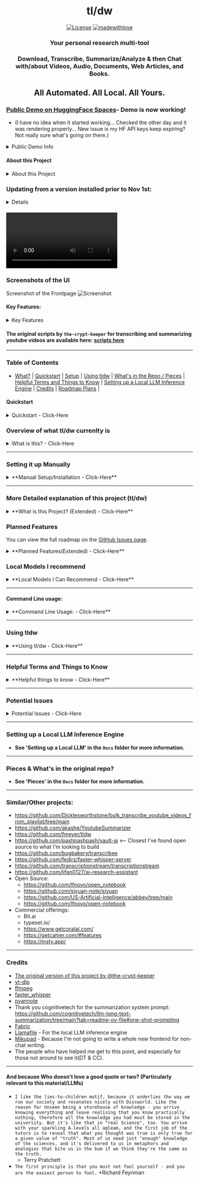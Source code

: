 <div align="center">

<h1>tl/dw</h1>

[![License](https://img.shields.io/badge/license-apache2.0-green)](https://img.shields.io/badge/license-apache2.0-green)
[![madewithlove](https://img.shields.io/badge/made_with-%E2%9D%A4-red?style=for-the-badge&labelColor=orange)](https://github.com/rmusser01/tldw) 

<h3>Your personal research multi-tool</h3>
<h3>Download, Transcribe, Summarize/Analyze & then Chat with/about Videos, Audio, Documents, Web Articles, and Books.</h3>

## All Automated. All Local. All Yours.
</div>

### [Public Demo on HuggingFace Spaces](https://huggingface.co/spaces/oceansweep/Vid-Summarizer/?__theme=dark)- Demo is now working!
- (I have no idea when it started working... Checked the other day and it was rendering properly... New issue is my HF API keys keep expiring? Not really sure what's going on there.)
<details> 
<summary>Public Demo Info</summary>

- Please note that YouTube blocks requests from the demo. You have to provide a logged-in session cookie to bypass it :frowning_face: 
- Placeholder content is included for the demo. HuggingFace API is also setup in it, so you can select that as your API.)
</details>


#### About this Project
<details>
<summary>About this Project</summary>

- This project started as a tool by `the-crypt-keeper` to perform summarization of YouTube videos.
- I forked it, to add a couple features as I wanted to use it to help me consume conference videos at a faster pace. I kept adding/improving things and now it's a fully different tool/focus.
- You can find the original scripts by `the-crypt-keeper` in the `tldw-original-scripts` directory, a snapshot of the files before I made my changes.
</details>

### Updating from a version installed prior to Nov 1st:
<details>

- If you're updating from a prior version, your Media DB is not compatible with the new version. You'll need to start fresh.
- I've written a script to help you migrate your data from the old DB to the new one. `Helper_Scripts/DB-Related/migrate_db.py`.
- Process to migrate your data:
  1. Install/run the new version of the app. This will create a new `media_summary.db` file in the `Databases` directory.
  2. Run the `migrate_db.py` script with the old and new DB paths as arguments. - `python migrate_db.py --source media_summary_old.db --target media_summary_new.db --export-path .\`
  3. This will migrate all your data from the old DB to the new one, and export the saved conversations to the `export-path` you specify.
  4. Re-import any/all saved conversations into the new RAG_QA_Chat.db 
</details>


#### ![Video Walkthrough of a Fresh Install](Docs/Screenshots/tldw-run-through-blank.webm)

### Screenshots of the UI
Screenshot of the Frontpage ![Screenshot](Docs/Screenshots/blank-front.png)


#### Key Features:
<details>
<summary>Key Features</summary>

- Ingest(Transcribe/convert to markdown) content from (multiple) URLs or local files (video, audio, documents, web articles, books, mediawiki dumps) -> Summarize/Analyze -> Chat with/about the content.- Build up a personal knowledge archive, then turn around and use the LLM to help you learn it at a pace your comfortable with.
- **Full Plaintext & RAG Search Capability** Search across all ingested content via RAG or 'old-fashioned non-LLM search' (RAG being BM25 + Vector Search/Contextual embeddings + Re-ranking + Contextual Retrieval).
  - Search by content, title, author, URL, or tags, with support for meta-tags, so that you can have the equivalent of 'folders' for your content (and tags).
  - If you'd like to see my notes on RAG: see `./Docs/RAG_Notes.md`
  - Notes support, ala NotebookLM, so you can keep track of your thoughts and ideas while chatting/learning, with the ability to search across them or use them for RAG.
- **Local LLM inference for offline usage and chat** - via `llamafile`/`HuggingFace Transformers`.
- **4 Different Chat UI styles** - Regular chat, Stacked chat, Multi-Response chat(1 Prompt, 3 APIs) and 4 Separate API chats on one page.
- **Local Embeddings Generation for RAG Search** - via `llamafile`/`llama.cpp`/`HuggingFace Transformers`.
- Also writing tools! Grammar/Style checker, Tone Analyzer, Writing editor(feedback), and more.
- **Full Character Chat Support** - Create/Edit & Import/Export Character Cards, and chat with them.
- **Arxiv API Integration** - Search and ingest papers from Arxiv.
- **Chat Workflows** - A way to string together multiple questions and responses into a single chat. - Use it to create a 'workflow' for a specific task. Configured via a JSON file.
- **Import Obsidian Notes/Vault** - Import Obsidian Vaults into the DB. (Imported notes are automatically parsed for tags and titles)
- **Backup Management** - A way to back up the DBs, view backups, and restore from a backup. (4 SQLite DBs: Media, Character Chats, RAG Chats, Embeddings)
- **Trashcan Support** - A way to 'soft' delete content, and restore it if needed. (Helps with accidental deletions) - Trashcan is only for the MediaDB.
- **Support for 7 Local LLM APIs:** `Llama.cpp`, `Kobold.cpp`, `Oobabooga`, `TabbyAPI`, `vLLM`, `Ollama`, `Aphrodite`, `Custom OpenAI API`.
- **Support for 9 Commercial APIs:** `Claude Sonnet 3.5`, `Cohere Command R+`, `DeepSeek`, `Google`, `Groq`, `HuggingFace`, `Mistral`, `OpenAI`, `OpenRouter`.
- **Local Audio Recording with Transcription** - Record audio locally and transcribe it.
- **Structured Prompt Creation and Management** - Create prompts using a structured approach, and then edit and use them in your chats. Or delete them.
  - Also have the ability to import prompts individually or in bulk. As well as export them as markdown documents.
  - See `./Docs/Prompts/` for examples of prompts. and `./Docs/Propmts/TEMPLATE.md` for the prompt template used in tldw.
- Features to come: Anki Flashcard Deck Editing (Creation is in), Mindmap creation from content(currently in under `Utilities`, uses PlantUML), better document handling, migration to a FastAPI backend(Gradio is a placeholder UI), and more.
</details>

#### The original scripts by `the-crypt-keeper` for transcribing and summarizing youtube videos are available here: [scripts here](https://github.com/the-crypt-keeper/tldw/tree/main/tldw-original-scripts)


----------
### Table of Contents
- [What?](#what) | [Quickstart](#quickstart) | [Setup](#setup) | [Using tldw](#using) | [What's in the Repo / Pieces](#whatbox) | [Helpful Terms and Things to Know](#helpful) | [Setting up a Local LLM Inference Engine](#localllm) | [Credits](#credits) | [Roadmap Plans](#plans) | 

#### Quickstart
<details>
<summary>Quickstart - Click-Here</summary>

### QuickStart
- **Bash/Batch Script:**
  - **Use the Installer Script! Download and run it to install the necessary packages + launch tl/dw**
    - **Linux:** `wget https://raw.githubusercontent.com/rmusser01/tldw/main/Helper_Scripts/Installer_Scripts/Linux_Install_Update.sh && wget https://raw.githubusercontent.com/rmusser01/tldw/main/Helper_Scripts/Installer_Scripts/Linux_Run_tldw.sh`
      - Install the necessary packages: `ffmpeg portaudio19-dev gcc build-essential python3-dev`
      - `chmod +x Linux_Install_Update.sh && ./Linux_Run_tldw.sh`
      - You should now have a web browser tab opened to `http://127.0.0.1:7860/` with the GUI for the app.
    - **MacOS:** `wget https://raw.githubusercontent.com/rmusser01/tldw/main/Helper_Scripts/Installer_Scripts/MacOS_Install_Update.sh`
      - `bash MacOS-Run-Install-Update.sh`
      - You should now have a web browser tab opened to `http://127.0.0.1:7860/` with the GUI for the app.
    - **Windows:** `curl -O https://raw.githubusercontent.com/rmusser01/tldw/main/Helper_Scripts/Installer_Scripts/Windows_Install_Update.bat` and then `curl -O https://raw.githubusercontent.com/rmusser01/tldw/main/Helper_Scripts/Installer_Scripts/Windows_Run_tldw.bat`
        - Then double-click the downloaded batch file `Windows_Install_Update.bat` to install it, and `Windows_Run_tldw.bat` to run it.
        - You should now have a web browser tab opened to `http://127.0.0.1:7860/` with the GUI for the app.
        - If you don't have CUDA installed on your system and available in your system path, go here: https://github.com/Purfview/whisper-standalone-win/releases/download/Faster-Whisper-XXL/Faster-Whisper-XXL_r192.3.4_windows.7z
          - Extract the two files named `cudnn_ops_infer64_8.dll` and `cudnn_cnn_infer64_8.dll` from the 7z file to the `tldw` directory, and then run the `Windows_Run_tldw.bat` file.
          - This will allow you to use the faster whisper models with the app. Otherwise, you won't be able to perform transcription.
  - **BE SURE TO UPDATE 'config.txt' WITH YOUR API KEYS AND SETTINGS!** 
    - You need to do this unless you want to manually input your API keys everytime you interact with a commercial LLM...
- **Run it as a WebApp**
  * `python summarize.py -gui` - This requires you to either stuff your API keys into the `config.txt` file, or pass them into the app every time you want to use it.
    * It exposes every CLI option, and has a nice toggle to make it 'simple' vs 'Advanced'
    - Gives you access to the whole SQLite DB backing it, with search, tagging, and export functionality
      * Yes, that's right. Everything you ingest, transcribe and summarize is tracked through a local(!) SQLite DB.
      * So everything you might consume during your path of research, tracked and assimilated and tagged.
      * All into a shareable, single-file DB that is open source and extremely well documented. (The DB format, not this project :P) 
  - You should now have a web browser tab opened to `http://127.0.0.1:7860/` with the GUI for the app.
- **Docker:**
  - There's a docker build for GPU use(Needs Nvidia CUDA Controller(?): https://github.com/rmusser01/tldw/blob/main/Helper_Scripts/Dockerfiles/tldw-nvidia_amd64_Dockerfile 
  - and plain CPU use: https://github.com/rmusser01/tldw/blob/main/Helper_Scripts/Dockerfiles/tldw_Debian_cpu-Dockerfile
  - the `Dockerfile` in the main directory is the Nvidia base-image-based one. So you can use your GPU if you want with it.
</details>

### Overview of what tl/dw currenlty is
<details>
<summary>What is this? - Click-Here</summary>

### What is tl/dw?
**tl/dw** is a versatile tool designed to help you manage and interact with media files (videos, audio, documents, web articles, and books) by:
1. **Ingesting**: Importing media from URLs or local files into an offline database.
2. **Transcribing**: Automatically generating text transcripts from videos and audio using various whisper models using faster_whisper.
3. **Analyzing(Not Just Summarizing)**: Using LLMs (local or API-based) to perform analyses of the ingested content.
4. **Searching**: Full-text search across ingested content, including metadata like titles, authors, and keywords.
5. **Chatting**: Interacting with ingested content using natural language queries through supported LLMs.

All features are designed to run **locally** on your device, ensuring privacy and data ownership. The tool is open-source and free to use, with the goal of supporting research, learning, and personal knowledge management.

### Key Features

#### Content Ingestion
- Supports video, audio, documents (epub, PDF, txt), and web articles from URLs or local files.
- Drag-and-drop functionality for easy local file ingestion.
- Compatible with any site supported by yt-dlp (see [supported sites](https://github.com/yt-dlp/yt-dlp/blob/master/supportedsites.md)).
- Import Markdown and text files into the database, with customizable metadata (title, author, keywords).

#### Transcription & Summarization
- **Video/Audio Transcription**: Uses `faster_whisper` with customizable model selection for transcribing audio and video.
- **Content Analysis(Not Just Summarization!)**: Analyze content using your choice of LLM API (e.g., OpenAI, Anthropic).
- **Chunked Summarization**: Summarize longer pieces of content by breaking them into manageable chunks.

#### Database & Search
- All content is stored in an **SQLite database**, with full-text search support via FTS5.
- **Tagging**: Tag content with keywords for better organization (think of them like folders).
- **RAG Support**: Perform advanced search and retrieval using BM25 and vector embeddings with ChromaDB.
- **Backup & Export**: Backup your database and export content as text files.

#### Chat Capabilities
- **LLM Integration**: Chat with an LLM about your ingested content.
  - Supports APIs like OpenAI, Cohere, HuggingFace, and local models like Llama.cpp.
- **Multi-Response Modes**: Various chat UIs, including vertical/Horizontal, Character Chat, and one prompt, multiple APIs - test multiple endpoints with one prompt and see all their responses next to each other.
- **Chat History Management**: Save, edit, search, and export chat sessions.

#### Writing Tools
- **Grammar & Style Checks**: Use LLMs to review your writing for grammar and style.
- **Tone Analyzer**: Analyze and adjust the tone of your text.
- **Writing Prompts**: Generate creative writing prompts based on your preferences.
</details>

----------
### <a name="setup"></a>Setting it up Manually
<details>
<summary>**Manual Setup/Installation - Click-Here**</summary>

### Setup
- **Requirements**
  - [Python3](https://www.python.org/downloads/windows/) - Make sure to add it to your PATH during installation.
  - git - https://git-scm.com/downloads
  - ffmpeg (Script will install this for you) - https://ffmpeg.org/download.html
  - pandoc (Optional. For manual epub to markdown conversion) - https://pandoc.org/installing.html
    - `pandoc -f epub -t markdown -o output.md input.epub` -> Can then import/ingest the markdown file into the DB. Only reason you would use this is because you have a large amount of epubs you would like to convert to plain text? idk.
  - GPU Drivers/CUDA drivers or CPU-only PyTorch installation for ML processing
    - Apparently there is a ROCm version of PyTorch.
      - MS Pytorch: https://learn.microsoft.com/en-us/windows/ai/directml/pytorch-windows -> `pip install torch-directml`
      - Use the 'AMD_requests.txt' file to install the necessary packages for AMD GPU support.
      - AMD Pytorch: https://rocm.docs.amd.com/projects/radeon/en/latest/docs/install/wsl/install-pytorch.html
  - API keys for the LLMs you want to use (or use the local LLM option/Self-hosted)
  - System RAM (8GB minimum, realistically 12GB)
  - Disk Space (Depends on how much you ingest, 8GB or so should be fine for the total size of the project + DB)
    - This can balloon real quick. The whisper model used for transcription can be 1-2GB per.
    - Pytorch + other ML libraries will also cause the size to increase.
    - As such, I would say you want at least 12GB of free space on your system to devote to the app.
    - Text content itself is tiny, but the supporting libraries + ML models can be quite large.
- **Linux**
    1. Download necessary packages (Python3, ffmpeg, portaudio19-dev - `sudo apt install ffmpeg portaudio19-dev gcc build-essential python3-dev` or `dnf install ffmpeg portaudio19-dev gcc build-essential python3-dev`, Update your GPU Drivers/CUDA drivers if you'll be running an LLM locally)
       * `portaudio19-dev` for pyaudio, `python3-dev gcc build-essential` for building it.
    2. Open a terminal, navigate to the directory you want to install the script in, and run the following commands:
    3. `git clone https://github.com/rmusser01/tldw`
    4. `cd tldw`
    5. Create a virtual env: `sudo python3 -m venv ./`
    6. Launch/activate your virtual environment: `source ./bin/activate`
    7. Setup the necessary python packages (Make sure to use the appropriate cuda version: https://docs.nvidia.com/deeplearning/cudnn/latest/installation/linux.html
       * If you don't already have cuda installed, `python -m pip install --upgrade pip wheel` & `pip install torch torchvision torchaudio --index-url https://download.pytorch.org/whl/cu124` 
       * Or CPU Only: `pip3 install torch torchvision torchaudio`
         * Also be sure to change `cuda` to `cpu` in `config.txt`
       * https://pytorch.org/get-started/previous-versions/#linux-and-windows-3
    8. Then see `Linux && Windows`
- **MacOS**
    1. I don't own a mac/have access to one reliably so I can't test this, but it should be the same as/similar to Linux.
- **Windows**
    1. Download necessary pre-requisites, Update your GPU drivers/CUDA drivers if you'll be running an LLM locally, ffmpeg will be installed by the script)
    2. Open a terminal, navigate to the directory you want to install the script in, and run the following commands:
    3. `git clone https://github.com/rmusser01/tldw`
    4. `cd tldw`
    5. Create a virtual env: `python3 -m venv ./`
    6. Launch/activate your virtual env: PowerShell: `. .\scripts\activate.ps1` or for CMD: `.\scripts\activate.bat`
    7. Setup the necessary python packages:
       - Cuda
         * https://docs.nvidia.com/deeplearning/cudnn/latest/installation/windows.html
           * If you don't already have cuda installed, `py -m pip install --upgrade pip wheel` & `pip install torch torchvision torchaudio --index-url https://download.pytorch.org/whl/cu118` 
       - CPU Only: `pip install torch torchvision torchaudio --index-url https://download.pytorch.org/whl/cpu`
           * https://pytorch.org/get-started/previous-versions/#linux-and-windows-3
           * Also be sure to change `cuda` to `cpu` in `config.txt`
       - AMD
         * `pip install torch-directml`
    8. See `Linux && Windows`
- **Linux && Windows**
    1. `pip install -r requirements.txt` - may take a bit of time...
    2. **GUI Usage:**
         - Put your API keys and settings in the `config.txt` file.
           - This is where you'll put your API keys for the LLMs you want to use, as well as any other settings you want to have set by default. (Like the IP of your local LLM to use for summarization)
         - (make sure your in the python venv - Run `source ./bin/activate` or `.\scripts\activate.ps1` or `.\scripts\activate.bat` from the `tldw` directory)
         - Run `python ./summarize.py -gui` - This will launch a webapp that will allow you to interact with the script in a more user-friendly manner.
           * You can pass in the API keys for the LLMs you want to use in the `config.txt` file, or pass them in when you use the GUI.
           * You can also download the generated transcript and summary as text files from the UI.
           * You can also download the video/audio as files from the UI. (WIP - doesn't currently work)
           * You can also access the SQLite DB that backs the app, with search, tagging, and export functionality.
    3. **Local LLM with the Script Usage:**
       - (make sure your in the python venv - Run `source ./bin/activate` or `.\scripts\activate.ps1` or `.\scripts\activate.bat` from the `tldw` directory)
       - I recognize some people may like the functionality and idea of it all, but don't necessarily know/want to know about LLMs/getting them working, so you can also have the script download and run a local model, using system RAM and llamafile/llama.cpp.
       - Simply pass `--local_llm` to the script (`python summarize.py --local-llm`), and it'll ask you if you want to download a model, and which one you'd like to download.
       - Then, after downloading and selecting a model, it'll launch the model using llamafile, so you'll have a browser window/tab opened with a frontend to the model/llama.cpp server.
       - You'll also have the GUI open in another tab as well, a couple seconds after the model is launched, like normal.
       - You can then interact with both at the same time, being able to ask questions directly to the model, or have the model ingest output from the transcript/summary and use it to ask questions you don't necessarily care to have stored within the DB. (All transcripts, URLs processed, prompts used, and summaries generated, are stored in the DB, so you can always go back and review them or re-prompt with them)
- **Setting up Backups**
  - Manual backups are possible through the GUI. These use the `VACUUM` command to create a new DB file at your backup folder location. (default is `./tldw_DB_Backups/`
  - If you'd like something more automated + don't have to think about it: https://litestream.io/getting-started/
    - This will allow you to have a backup of your DB that is always up-to-date, and can be restored with a single command. + It's free.
- **Encrypting your Database at rest using 7zip**
  - 7zip since its cross-platform and easy to use.
  - https://superuser.com/questions/1377414/how-to-encrypt-txt-files-with-aes256-via-windows-7z-command-line
  - `7za u -mx -mhe -pPASSWORD ARCHIVE-FILE-NAME.7Z SOURCE-FILE`
    - `-pPASSWORD` - sets the password to `PASSWORD`
    - `u` - updates the archive
    - `-mx` - sets the compression level to default (-mx1 == fastest, -mx9 == best)
    - `-mhe` - encrypts the file headers - No unencrypted filenames in the archive
- **Setting up Epub to Markdown conversion with Pandoc**
    - **Linux / MacOS / Windows**
        - Download and install from: https://pandoc.org/installing.html
- **Converting Epub to markdown**
    - `pandoc -f epub -t markdown -o output.md input.epub`
- **Ingest Converted text files en-masse**
    - `python summarize.py <path_to_text_file> --ingest_text_file --text_title "Title" --text_author "Author Name" -k additional,keywords`

</details>

----------

### More Detailed explanation of this project (tl/dw)
<details>
<summary>**What is this Project? (Extended) - Click-Here**</summary>

### What is this Project?
- **What it is now:**
  - A tool that can ingest: audio, videos, articles, free form text, documents, and books as text into a personal, offline database, so that you can then search and chat with it at any time on your own device/locally.
    - (+ act as a nice way of creating your personal 'media' database, a personal digital library with search!)
  - And of course, this is all open-source/free, with the idea being that this can massively help people in their efforts of research and learning.
    - I don't plan to pivot and turn this into a commercial project. I do plan to make a server version of it, with the potential for offering a hosted version of it, but that's a ways off, and I don't see it as more worthwhile than some other endeavors.
    - If anything, I'd like to see this project be used in schools, universities, and research institutions, or anyone who wants to keep a record of what they've consumed and be able to search and ask questions about it.
    - I believe that this project can be a great tool for learning and research, and I'd like to see it develop to a point where it could be reasonably used as such.
    - In the meantime, if you don't care about data ownership or privacy, https://notebooklm.google/ is a good alternative that works and is free.
  - **Current features:** 
    - **Ingest content(Video/Audio/epub/PDF/txt/websites) from a URL(single or multiple at once) or a local file(drag+drop).**
    - **Transcription of Video/Audio content using faster_whisper, with the ability to select the model to use.**
      - Any site supported by yt-dl is supported, so you can use this with sites besides just youtube. 
      - **List of supported sites:** https://github.com/yt-dlp/yt-dlp/blob/master/supportedsites.md
    - **Automatic summarization of content using an LLM API endpoint of your choice. A default prompt is used but you can set your own.**
      - Various chunking options for summarization, as well as the ability to chain summaries together.
      - Ability to download the generated transcript, and summary as text files from the UI.
      - Ability to download the video/audio as files from the UI.
      - Can also _just_ download the video/audio from a URL. (Utilities tab)
    - **Storage of all the above into a SQLite DB, with search(name/content/author/URL/keyword), tagging, and export functionality.**
    - **Search across all the content you've ingested, and review or modify it using SQLite FTS5 Search.**
      - Ability to tag content with keywords, and search across those tags.
      - Now also RAG support for search, so you can ask questions about the content you've ingested. (BM25+Vector Embeddings using FTS5 and ChromaDB)
    - **Chat with an LLM about the content you've ingested, or ask questions about it. (Multiple APIs Supported, 15 total)**
      - **APIs Supported:** 
        - **Commercial:** OpenAI / Anthropic / Cohere / DeepSeek / Groq / Mistral / OpenRouter / HuggingFace; 
        - **Local:** Llama.cpp / Kobold.cpp / Oobabooga / TabbyAPI / vLLM / Ollama / ;
    - **Prompt storage and retrieval, as well as the ability to select prompts from the DB to use with your questions.**
    - **General Chat front-end**
      - Regular chat UI;
      - 'Stacked' Chat UI;
      - One prompt, multiple responses UI;
      - Four independent prompts/conversations UI;
      - Local LLM inference as part of it(llamafile) for those who don't want to mess with setting up an LLM.
      - Chat management, with the ability to save, delete, edit, search and export chats. (WIP)
      - Chat 'Workflows' - A way to string together multiple questions and responses into a single chat. (WIP)
      - Chat 'Sessions' - A way to save a chat and come back to it later.
      - Support for SillyTavern character cards, and the ability to store/select from them in the chat UI. (Saves to a separate sqlite DB specifically for Character cards/character card chats)
    - **Ability to edit any of the content you've ingested, as well as the ability to delete it. (Including prompts)**
    - **Writing Tools**
      - Writing Feedback - A way to get feedback on your writing from an LLM, impersonating a variety of different authors.
      - Grammar and Style checking - A way to check your writing for grammar and style issues.
      - Tone analyzer + Editor - A way to check and modify the tone or style of your writing.
      - Writing Prompts - A way to get writing prompts from an LLM from a desired author.
    - **Import Functionality:**
      - Existing Markdown/text files into the DB, with the ability to set the title, author, and tags for the content.
      - List of URLs(web scraping), and ingest them all at once.
      - List of local files(video/audio) from a text file, and ingest them all at once.
      - Obsidian Vaults into the DB. (Imported notes are automatically parsed for tags and titles)
      - Prompts.
        - Single or multiple at once, in a zip file.
    - **Export functionality for all content, as well as the ability to export the entire DB(It's SQLite...).**
    - **Backup Management - A way to back up the DB, view backups, and restore from a backup. (WIP)**
    - **'Trashcan' Support - A way to 'soft' delete content, and restore it if needed. (Helps with accidental deletions)**
    - **Ability to set various configurations via the `config.txt` file.**
- **Where its headed:**
  - Act as a Multi-Purpose Research tool. The idea being that there is so much data one comes across, and we can store it all as text. (with tagging!)
  - Imagine, if you were able to keep a copy of every talk, research paper or article you've ever read, and have it at your fingertips at a moments notice.
  - Now, imagine if you could ask questions about that data/information(LLM), and be able to string it together with other pieces of data, to try and create sense of it all (RAG)
  - Basically a [cheap foreign knockoff](https://tvtropes.org/pmwiki/pmwiki.php/Main/ShoddyKnockoffProduct) [`Young Lady's Illustrated Primer`](https://en.wikipedia.org/wiki/The_Diamond_Age) that you'd buy from some [shady dude in a van at a swap meet](https://tvtropes.org/pmwiki/pmwiki.php/Main/TheLittleShopThatWasntThereYesterday).
    * Some food for thought: https://notes.andymatuschak.org/z9R3ho4NmDFScAohj3J8J3Y
    * I say this recognizing the inherent difficulties in replicating such a device and acknowledging the current limitations of technology.
  - This is a free-time project, so I'm not going to be able to work on it all the time, but I do have some ideas for where I'd like to take it.
    - I view this as a personal tool I'll ideally continue to use for some time until something better/more suited to my needs comes along.
    - Until then, I plan to continue working on this project and improving as much as possible.
    - If I can't get a "Young Lady's Illustrated Primer" in the immediate, I'll just have to hack together some poor imitation of one....
</details>


### Planned Features
You can view the full roadmap on the [GitHub Issues page](https://github.com/rmusser01/tldw/issues).
<details>
<summary>**Planned Features(Extended) - Click-Here**</summary>

### Some planned features include:
- **Improved RAG Pipeline** (Retrieval-Augmented Generation) support with enhanced testing.
- **New, more intuitive UI**, migrating to FastAPI with custom front-ends.
- **Streaming responses** for real-time answers.
- **Whisper model transcription accuracy testing**
    - Identify accuracy of used models.
    - Set it up so users can test against their own datasets
- **TTS/STT support** for the UI so you can ask questions directly to the model or have it speak out the results to you.
  - Having something like this would be pretty fucking cool I think: https://github.com/smellslikeml/dolla_llama/tree/main (Need to look more into nemesis by specterops)
- Add **some neat writing tools**, since why not have some fun?
  - https://github.com/the-crypt-keeper/the-muse 
  - https://github.com/the-crypt-keeper/LLooM 
  - https://github.com/lmg-anon/mikupad 
  - https://github.com/datacrystals/AIStoryWriter
- Support for multiple different Evaluations
  - G-Eval summarization check is available in the video transcript tab, as well as under the `Benchmarks` tab (along with InfiniteBench[WIP] and [MMLU-Pro](https://github.com/TIGER-AI-Lab/MMLU-Pro).
  - I'd like to add more benchmarks so that user can identify/measure how well their config works, so they can tweak things and have an idea if its better/worse.
</details>


### Local Models I recommend
<details>
<summary>**Local Models I Can Recommend - Click-Here**</summary>

### Local Models I recommend
- These are just the 'standard smaller' models I recommend, there are many more out there, and you can use any of them with this project.
  - One should also be aware that people create 'fine-tunes' and 'merges' of existing models, to create new models that are more suited to their needs.
  - This can result in models that may be better at some tasks but worse at others, so it's important to test and see what works best for you.
- Llama 3.1 - The native llamas will give you censored output by default, but you can jailbreak them, or use a finetune which has attempted to tune out their refusals. 
  - 8B: https://huggingface.co/bartowski/Meta-Llama-3.1-8B-Instruct-GGUF 
- Mistral Nemo Instruct 2407 - https://huggingface.co/QuantFactory/Mistral-Nemo-Instruct-2407-GGUF
- AWS MegaBeam Mistral (32k effective context): https://huggingface.co/bartowski/MegaBeam-Mistral-7B-512k-GGUF
- Mistral Small: https://huggingface.co/bartowski/Mistral-Small-Instruct-2409-GGUF
- Cohere Command-R
  - Command-R https://huggingface.co/bartowski/c4ai-command-r-v01-GGUF / Aug2024 version: https://huggingface.co/bartowski/c4ai-command-r-08-2024-GGUF
- Qwen 2.5 Series(Pretty powerful, less pop-culture knowledge and censored somewhat): https://huggingface.co/collections/Qwen/qwen25-66e81a666513e518adb90d9e
  - 2.5-3B: https://huggingface.co/Qwen/Qwen2.5-3B-Instruct-GGUF
  - 7B: https://huggingface.co/Qwen/Qwen2.5-7B-Instruct-GGUF
  - 14B: https://huggingface.co/Qwen/Qwen2.5-14B-Instruct-GGUF
  - 32B: https://huggingface.co/Qwen/Qwen2.5-32B-Instruct-GGUF
  - 72B: https://huggingface.co/Qwen/Qwen2.5-72B-Instruct


For commercial API usage for use with this project: Claude Sonnet 3.5, Cohere Command R+, DeepSeek, gpt4o. 
Flipside I would say none, honestly. The (largest players) will gaslight you and charge you money for it. Fun.
That being said they obviously can provide help/be useful(helped me make this app), but it's important to remember that they're not your friend, and they're not there to help you. They are there to make money not off you, but off large institutions and your data.
You are just a stepping stone to their goals.

From @nrose 05/08/2024 on Threads:
```
No, it’s a design. First they train it, then they optimize it. Optimize it for what- better answers?
  No. For efficiency. 
Per watt. Because they need all the compute they can get to train the next model.So it’s a sawtooth. 
The model declines over time, then the optimization makes it somewhat better, then in a sort of 
  reverse asymptote, they dedicate all their “good compute” to the next bigger model.Which they then 
  trim down over time, so they can train the next big model… etc etc.
None of these companies exist to provide AI services in 2024. They’re only doing it to finance the 
 things they want to build in 2025 and 2026 and so on, and the goal is to obsolete computing in general
  and become a hidden monopoly like the oil and electric companies. 
2024 service quality is not a metric they want to optimize, they’re forced to, only to maintain some 
  directional income
```
</details>

----------

#### Command Line usage:
<details>
<summary>**Command Line Usage: - Click-Here**</summary>

### Command Line Usage
- **Transcribe audio from a Youtube URL:**
  * `python summarize.py https://www.youtube.com/watch?v=4nd1CDZP21s`

- **Transcribe audio from a Youtube URL & Summarize it using (`anthropic`/`cohere`/`openai`/`llama` (llama.cpp)/`ooba` (oobabooga/text-gen-webui)/`kobold` (kobold.cpp)/`tabby` (Tabbyapi)) API:**
  * `python summarize.py https://www.youtube.com/watch?v=4nd1CDZP21s -api <your choice of API>`
    - Make sure to put your API key into `config.txt` under the appropriate API variable

- **Transcribe a list of Youtube URLs & Summarize them using (`anthropic`/`cohere`/`openai`/`llama` (llama.cpp)/`ooba` (oobabooga/text-gen-webui)/`kobold` (kobold.cpp)/`tabby` (Tabbyapi)) API:**
  * `python summarize.py ./ListofVideos.txt -api <your choice of API>`
    - Make sure to put your API key into `config.txt` under the appropriate API variable

- **Transcribe & Summarize a List of Videos on your local filesytem with a text file:**
  * `python summarize.py -v ./local/file_on_your/system`

- **Download a Video with Audio from a URL:**
  * `python summarize.py -v https://www.youtube.com/watch?v=4nd1CDZP21s`s

- **Perform a summarization of a longer transcript using 'Chunking'**
  * `python summarize.py -roll -detail 0.01 https://www.youtube.com/watch?v=4nd1CDZP21s`
    * Detail can go from `0.01` to `1.00`, increments at a measure of `.01`.

- **Convert an epub book to text and ingest it into the DB**
  1. Download/Install pandoc for your platform:
    * https://pandoc.org/installing.html
  2. Convert your epub to a text file:
     * `$ pandoc -f epub -t plain -o filename.txt filename.epub`
  3. Ingest your converted epub into the DB:
     * `python summarize.py path/to/your/textfile.txt --ingest_text_file --text_title "Book Title" --text_author "Author Name" -k additional,keywords`

</details>


----------
### <a name="using"></a>Using tldw
<details>
<summary>**Using tl/dw - Click-Here**</summary>

### Using tl/dw
- Run the GUI and get access to all the features of the script(+ more) in a more user-friendly manner.
  * `python summarize.py -gui`
- Single file (remote URL) transcription
  * Single URL: `python summarize.py https://example.com/video.mp4`
- Single file (local) transcription)
  * Transcribe a local file: `python summarize.py /path/to/your/localfile.mp4`
- Multiple files (local & remote)
  * List of Files(can be URLs and local files mixed): `python summarize.py ./path/to/your/text_file.txt"`
- Download and run an LLM using only your system RAM! (Need at least 8GB Ram, realistically 12GB)
  * `python summarize.py -gui --local_llm`
- Save time and use the `config.txt` file, it allows you to set these settings and have them used when ran.
- **See `CLI_Reference.md` for a full list of CLI options and how to use them in the `Docs` folder**'
- Download Audio only from URL -> Transcribe audio:
  >python summarize.py https://www.youtube.com/watch?v=4nd1CDZP21s

- Transcribe audio from a Youtube URL & Summarize it using (anthropic/cohere/openai/llama (llama.cpp)/ooba (oobabooga/text-gen-webui)/kobold (kobold.cpp)/tabby (Tabbyapi)) API:
  >python summarize.py https://www.youtube.com/watch?v=4nd1CDZP21s -api <your choice of API>
    - Make sure to put your API key into `config.txt` under the appropriate API variable

- Download Video with audio from URL -> Transcribe audio from Video:
  >python summarize.py -v https://www.youtube.com/watch?v=4nd1CDZP21s

- Download Audio+Video from a list of videos in a text file (can be file paths or URLs) and have them all summarized:
  >python summarize.py --video ./local/file_on_your/system --api_name <API_name>

- Transcribe & Summarize a List of Videos on your local filesytem with a text file:
  >python summarize.py -v ./local/file_on_your/system

- Run it as a WebApp:
  >`python summarize.py -gui
  
</details>

------------

### <a name="helpful"></a> Helpful Terms and Things to Know
<details>
<summary>**Helpful things to know - Click-Here**</summary>

### Helpful things to know
- Purpose of this section is to help bring awareness to certain concepts and terms that are used in the field of AI/ML/NLP, as well as to provide some resources for learning more about them.
- Also because some of those things are extremely relevant and important to know if you care about accuracy and the effectiveness of the LLMs you're using.
- Some of this stuff may be 101 level, but I'm going to include it anyways. This repo is aimed at people from a lot of different fields, so I want to make sure everyone can understand what's going on. Or at least has an idea.
- LLMs 101(coming from a tech background): https://vinija.ai/models/LLM/
- LLM Fundamentals / LLM Scientist / LLM Engineer courses(Free): https://github.com/mlabonne/llm-course
- **Phrases & Terms**
  - **LLM** - Large Language Model - A type of neural network that can generate human-like text.
  - **API** - Application Programming Interface - A set of rules and protocols that allows one software application to communicate with another.
  - **API Wrapper** - A set of functions that provide a simplified interface to a larger body of code.
  - **API Key** - A unique identifier that is used to authenticate a user, developer, or calling program to an API.
  - **GUI** - Graphical User Interface
  - **CLI** - Command Line Interface
  - **DB** - Database
  - **SQLite** - A C-language library that implements a small, fast, self-contained, high-reliability, full-featured, SQL database engine.
  - **Prompt Engineering** - The process of designing prompts that are used to guide the output of a language model.
  - **Quantization** - The process of converting a continuous range of values into a finite range of discrete values.
  - **GGUF Files** - GGUF is a binary format that is designed for fast loading and saving of models, and for ease of reading. Models are traditionally developed using PyTorch or another framework, and then converted to GGUF for use in GGML. https://github.com/ggerganov/ggml/blob/master/docs/gguf.md
  - **Inference Engine** - A software system that is designed to execute a model that has been trained by a machine learning algorithm. Llama.cpp and Kobold.cpp are examples of inference engines.
- **Papers & Concepts**
  1. Lost in the Middle: How Language Models Use Long Contexts(2023)
    - https://arxiv.org/abs/2307.03172 
    - `We analyze the performance of language models on two tasks that require identifying relevant information in their input contexts: multi-document question answering and key-value retrieval. We find that performance can degrade significantly when changing the position of relevant information, indicating that current language models do not robustly make use of information in long input contexts. In particular, we observe that performance is often highest when relevant information occurs at the beginning or end of the input context, and significantly degrades when models must access relevant information in the middle of long contexts, even for explicitly long-context models`
  2. [Same Task, More Tokens: the Impact of Input Length on the Reasoning Performance of Large Language Models(2024)](https://arxiv.org/abs/2402.14848)
     - `Our findings show a notable degradation in LLMs' reasoning performance at much shorter input lengths than their technical maximum. We show that the degradation trend appears in every version of our dataset, although at different intensities. Additionally, our study reveals that the traditional metric of next word prediction correlates negatively with performance of LLMs' on our reasoning dataset. We analyse our results and identify failure modes that can serve as useful guides for future research, potentially informing strategies to address the limitations observed in LLMs.`
  3. Why Does the Effective Context Length of LLMs Fall Short?(2024)
    - https://arxiv.org/abs/2410.18745
    - `     Advancements in distributed training and efficient attention mechanisms have significantly expanded the context window sizes of large language models (LLMs). However, recent work reveals that the effective context lengths of open-source LLMs often fall short, typically not exceeding half of their training lengths. In this work, we attribute this limitation to the left-skewed frequency distribution of relative positions formed in LLMs pretraining and post-training stages, which impedes their ability to effectively gather distant information. To address this challenge, we introduce ShifTed Rotray position embeddING (STRING). STRING shifts well-trained positions to overwrite the original ineffective positions during inference, enhancing performance within their existing training lengths. Experimental results show that without additional training, STRING dramatically improves the performance of the latest large-scale models, such as Llama3.1 70B and Qwen2 72B, by over 10 points on popular long-context benchmarks RULER and InfiniteBench, establishing new state-of-the-art results for open-source LLMs. Compared to commercial models, Llama 3.1 70B with \method even achieves better performance than GPT-4-128K and clearly surpasses Claude 2 and Kimi-chat.`
  4. [RULER: What's the Real Context Size of Your Long-Context Language Models?(2024)](https://arxiv.org/abs/2404.06654)
    - `The needle-in-a-haystack (NIAH) test, which examines the ability to retrieve a piece of information (the "needle") from long distractor texts (the "haystack"), has been widely adopted to evaluate long-context language models (LMs). However, this simple retrieval-based test is indicative of only a superficial form of long-context understanding. To provide a more comprehensive evaluation of long-context LMs, we create a new synthetic benchmark RULER with flexible configurations for customized sequence length and task complexity. RULER expands upon the vanilla NIAH test to encompass variations with diverse types and quantities of needles. Moreover, RULER introduces new task categories multi-hop tracing and aggregation to test behaviors beyond searching from context. We evaluate ten long-context LMs with 13 representative tasks in RULER. Despite achieving nearly perfect accuracy in the vanilla NIAH test, all models exhibit large performance drops as the context length increases. While these models all claim context sizes of 32K tokens or greater, only four models (GPT-4, Command-R, Yi-34B, and Mixtral) can maintain satisfactory performance at the length of 32K. Our analysis of Yi-34B, which supports context length of 200K, reveals large room for improvement as we increase input length and task complexity.`
  5. Abliteration (Uncensoring LLMs)
     - [Uncensor any LLM with abliteration - Maxime Labonne(2024)](https://huggingface.co/blog/mlabonne/abliteration)
  6. Retrieval-Augmented-Generation
        - [Retrieval-Augmented Generation for Large Language Models: A Survey](https://arxiv.org/abs/2312.10997)
          - https://arxiv.org/abs/2312.10997
          - `Retrieval-Augmented Generation (RAG) has emerged as a promising solution by incorporating knowledge from external databases. This enhances the accuracy and credibility of the generation, particularly for knowledge-intensive tasks, and allows for continuous knowledge updates and integration of domain-specific information. RAG synergistically merges LLMs' intrinsic knowledge with the vast, dynamic repositories of external databases. This comprehensive review paper offers a detailed examination of the progression of RAG paradigms, encompassing the Naive RAG, the Advanced RAG, and the Modular RAG. It meticulously scrutinizes the tripartite foundation of RAG frameworks, which includes the retrieval, the generation and the augmentation techniques. The paper highlights the state-of-the-art technologies embedded in each of these critical components, providing a profound understanding of the advancements in RAG systems. Furthermore, this paper introduces up-to-date evaluation framework and benchmark. At the end, this article delineates the challenges currently faced and points out prospective avenues for research and development. `
  7. Prompt Engineering
     - Prompt Engineering Guide: https://www.promptingguide.ai/ & https://github.com/dair-ai/Prompt-Engineering-Guide
     - 'The Prompt Report' - https://arxiv.org/abs/2406.06608
  8. Bias and Fairness in LLMs
     - [ChatGPT Doesn't Trust Chargers Fans: Guardrail Sensitivity in Context](https://arxiv.org/abs/2407.06866)
       - `While the biases of language models in production are extensively documented, the biases of their guardrails have been neglected. This paper studies how contextual information about the user influences the likelihood of an LLM to refuse to execute a request. By generating user biographies that offer ideological and demographic information, we find a number of biases in guardrail sensitivity on GPT-3.5. Younger, female, and Asian-American personas are more likely to trigger a refusal guardrail when requesting censored or illegal information. Guardrails are also sycophantic, refusing to comply with requests for a political position the user is likely to disagree with. We find that certain identity groups and seemingly innocuous information, e.g., sports fandom, can elicit changes in guardrail sensitivity similar to direct statements of political ideology. For each demographic category and even for American football team fandom, we find that ChatGPT appears to infer a likely political ideology and modify guardrail behavior accordingly.`
- **Tools & Libraries**
  1. `llama.cpp` - A C++ inference engine. Highly recommend. 
     * https://github.com/ggerganov/llama.cpp
  2. `kobold.cpp` - A C++ inference engine. GUI wrapper of llama.cpp with some tweaks. 
     * https://github.com/LostRuins/koboldcpp
  3. `sillytavern` - A web-based interface for text generation models. Supports inference engines. Ignore the cat girls and weebness. This software is _powerful_ and _useful_. Also supports just about every API you could want.
     * https://github.com/SillyTavern/SillyTavern
  4. `llamafile` - A wrapper for llama.cpp that allows for easy use of local LLMs.
     * Uses libcosomopolitan for cross-platform compatibility. 
     * Can be used to run LLMs on Windows, Linux, and MacOS with a single binary wrapper around Llama.cpp.
  5. `pytorch` - An open-source machine learning library based on the Torch library.
  6. `ffmpeg` - A free software project consisting of a large suite of libraries and programs for handling video, audio, and other multimedia files and streams.
  7. `pandoc` - A free and open-source document converter, widely used as a writing tool (especially by scholars) and as a basis for publishing workflows. 
     * https://pandoc.org/
  8. `marker` - A tool for converting PDFs(and other document types) to markdown. 
     * https://github.com/VikParuchuri/marker
  9. `faster_whisper` - A fast, lightweight, and accurate speech-to-text model. 
      * https://github.com/SYSTRAN/faster-whisper

</details>


------------
### Potential Issues
<details>
<summary>Potential Issues - Click-Here</summary>

### Potential Issues
1. Something about cuda nn library missing, even though cuda is installed...
    * https://github.com/tensorflow/tensorflow/issues/54784 - Basically, installing zlib made it go away. idk.
    - Linux:
        - https://github.com/SYSTRAN/faster-whisper/issues/85
        * "For me installing the cuDNN 8 libraries using sudo apt install libcudnn8 on Ubuntu 22.04 fixed the issue!" (on Ubuntu)
            * export LD_LIBRARY_PATH=`python3 -c 'import os; import nvidia.cublas.lib; import nvidia.cudnn.lib; import torch; print(os.path.dirname(nvidia.cublas.lib.__file__) + ":" + os.path.dirname(nvidia.cudnn.lib.__file__) + ":" + os.path.dirname(torch.__file__) +"/lib")'`
        * Or: `export LD_LIBRARY_PATH=$LD_LIBRARY_PATH:/home/user/venv/lib/python3.X/site-packages/nvidia/cudnn/lib/`
    - Windows:
        - In order of attempts:
            1. https://github.com/SYSTRAN/faster-whisper/issues/85
            2. Install specific cuda version: `pip install torch torchvision torchaudio --index-url https://download.pytorch.org/whl/cu124 --force-reinstall --no-cache`
            3. Download/copy the already installed DLLs: https://forums.developer.nvidia.com/t/could-not-load-library-cudnn-cnn-infer64-8-dll-error-code-193/218437/16
            4. Just install outside of a venv. That is what I had to do on my windows machine. (I actually ended up 'fixing' this by copying the two dlls to the tldw folder, and it worked fine after that. https://github.com/Purfview/whisper-standalone-win/releases/tag/Faster-Whisper-XXL)
2. `ModuleNotFoundError: No module named 'X'` - I forgot to update the requirements.txt or pushed debug code.
    - `pip install "module_name_here"`
</details>



----------
### <a name="localllm"></a>Setting up a Local LLM Inference Engine
- **See 'Setting up a Local LLM' in the `Docs` folder for more information.**

----------


### <a name="pieces"></a>Pieces & What's in the original repo?
- **See 'Pieces' in the `Docs` folder for more information.**

------------
### Similar/Other projects:
- https://github.com/Dicklesworthstone/bulk_transcribe_youtube_videos_from_playlist/tree/main
- https://github.com/akashe/YoutubeSummarizer
- https://github.com/fmeyer/tldw
- https://github.com/pashpashpash/vault-ai <-- Closest I've found open source to what I'm looking to build
- https://github.com/bugbakery/transcribee
- https://github.com/fedirz/faster-whisper-server
- https://github.com/transcriptionstream/transcriptionstream
- https://github.com/lifan0127/ai-research-assistant
- Open Source:
  * https://github.com/lfnovo/open_notebook
  * https://github.com/siyuan-note/siyuan
  * https://github.com/US-Artificial-Intelligence/abbey/tree/main
  * https://github.com/lfnovo/open-notebook
- Commercial offerings:
  * Bit.ai 
  * typeset.io/
  * https://www.getcoralai.com/
  * https://getcahier.com/#features
  * https://msty.app/
------------

### <a name="credits"></a>Credits
- [The original version of this project by @the-crypt-keeper](https://github.com/the-crypt-keeper/tldw/tree/main/tldw-original-scripts)
- [yt-dlp](https://github.com/yt-dlp/yt-dlp)
- [ffmpeg](https://github.com/FFmpeg/FFmpeg)
- [faster_whisper](https://github.com/SYSTRAN/faster-whisper)
- [pyannote](https://github.com/pyannote/pyannote-audio)
- Thank you cognitivetech for the summarization system prompt: https://github.com/cognitivetech/llm-long-text-summarization/tree/main?tab=readme-ov-file#one-shot-prompting
- [Fabric](https://github.com/danielmiessler/fabric)
- [Llamafile](https://github.com/Mozilla-Ocho/llamafile) - For the local LLM inference engine
- [Mikupad](https://github.com/lmg-anon/mikupad) - Because I'm not going to write a whole new frontend for non-chat writing.
- The people who have helped me get to this point, and especially for those not around to see it(DT & CC).

------------

#### And because Who doesn't love a good quote or two? (Particularly relevant to this material/LLMs)
- `I like the lies-to-children motif, because it underlies the way we run our society and resonates nicely with Discworld. Like the reason for Unseen being a storehouse of knowledge - you arrive knowing everything and leave realising that you know practically nothing, therefore all the knowledge you had must be stored in the university. But it's like that in "real Science", too. You arrive with your sparkling A-levels all agleam, and the first job of the tutors is to reveal that what you thought was true is only true for a given value of "truth". Most of us need just "enough" knowledge of the sciences, and it's delivered to us in metaphors and analogies that bite us in the bum if we think they're the same as the truth.`
    * Terry Pratchett
- `The first principle is that you must not fool yourself - and you are the easiest person to fool.`
  *Richard Feynman
